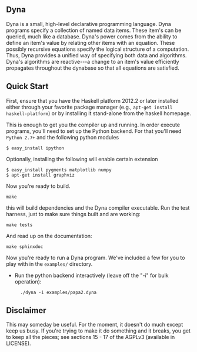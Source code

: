 Dyna
----

Dyna is a small, high-level declarative programming language. Dyna programs
specify a collection of named data items. These item's can be queried, much like
a database. Dyna's power comes from the ability to define an item's value by
relating other items with an equation. These possibly recursive equations
specify the logical structure of a computation. Thus, Dyna provides a unified
way of specifying both data and algorithms. Dyna's algorithms are reactive---a
change to an item's value efficiently propagates throughout the dynabase so that
all equations are satisfied.


Quick Start
-----------

First, ensure that you have the Haskell platform 2012.2 or later installed
either through your favorite package manager (e.g., `apt-get install
haskell-platform`) or by installing it stand-alone from the haskell homepage.

This is enough to get you the compiler up and running. In order execute
programs, you'll need to set up the Python backend. For that you'll need `Python
2.7+` and the following python modules

    $ easy_install ipython

Optionally, installing the following will enable certain extension

    $ easy_install pygments matplotlib numpy
    $ apt-get install graphviz

Now you're ready to build.

    make

this will build dependencies and the Dyna compiler executable.  Run the test
harness, just to make sure things built and are working:

    make tests

And read up on the documentation:

    make sphinxdoc

Now you're ready to run a Dyna program. We've included a few for you to play
with in the `examples/` directory.

* Run the python backend interactively (leave off the "-i" for bulk operation):

        ./dyna -i examples/papa2.dyna


Disclaimer
----------

This may someday be useful.  For the moment, it doesn't do much except keep
us busy.  If you're trying to make it do something and it breaks, you get to
keep all the pieces; see sections 15 - 17 of the AGPLv3 (available in
LICENSE).
